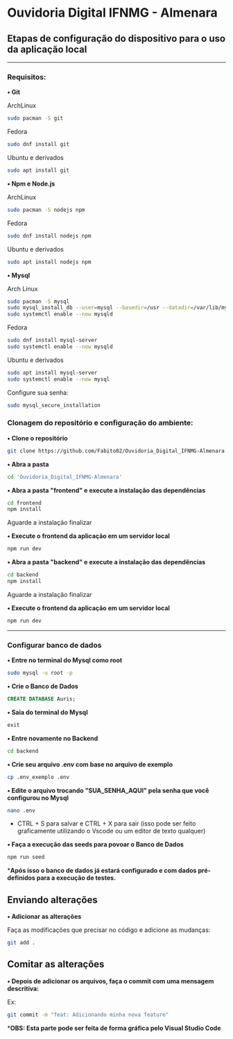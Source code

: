# Ouvidoria Digital IFNMG - Almenara


## Etapas de configuração do dispositivo para o uso da aplicação local
- - -

### Requisitos:

**• Git**

ArchLinux

```bash
sudo pacman -S git
```

Fedora

```bash
sudo dnf install git
```

Ubuntu e derivados

```bash
sudo apt install git
```


**• Npm e Node.js**

ArchLinux

```bash
sudo pacman -S nodejs npm
```

Fedora

```bash
sudo dnf install nodejs npm
```

Ubuntu e derivados

```bash
sudo apt install nodejs npm
```


**• Mysql**

Arch Linux

```bash
sudo pacman -S mysql
sudo mysql_install_db --user=mysql --basedir=/usr --datadir=/var/lib/mysql
sudo systemctl enable --now mysqld
```

Fedora

```bash
sudo dnf install mysql-server
sudo systemctl enable --now mysqld
```

Ubuntu e derivados

```bash
sudo apt install mysql-server
sudo systemctl enable --now mysql
```

Configure sua senha:

```bash
sudo mysql_secure_installation
```

### Clonagem do repositório e configuração do ambiente:


**• Clone o repositório**

```bash
git clone https://github.com/Fabito02/Ouvidoria_Digital_IFNMG-Almenara.git
```


**• Abra a pasta**

```bash
cd 'Ouvidoria_Digital_IFNMG-Almenara'
```


**• Abra a pasta "frontend" e execute a instalação das dependências**

```bash
cd frontend
npm install
```

Aguarde a instalação finalizar

**• Execute o frontend da aplicação em um servidor local**

```bash
npm run dev
```

**• Abra a pasta "backend" e execute a instalação das dependências**

```bash
cd backend
npm install
```

Aguarde a instalação finalizar

**• Execute o frontend da aplicação em um servidor local**

```bash
npm run dev
```

---

### Configurar banco de dados

**• Entre no terminal do Mysql como root**

```bash
sudo mysql -u root -p
```

**• Crie o Banco de Dados**

```sql
CREATE DATABASE Auris;
```

**• Saia do terminal do Mysql**

```sql
exit
```

**• Entre novamente no Backend**

```bash
cd backend
```

**• Crie seu arquivo .env com base no arquivo de exemplo**

```bash
cp .env_exemplo .env
```

**• Edite o arquivo trocando "SUA_SENHA_AQUI" pela senha que você configurou no Mysql**

```bash
nano .env
```

* CTRL + S para salvar e CTRL + X para sair (isso pode ser feito graficamente utilizando o Vscode ou um editor de texto qualquer)

**• Faça a execução das seeds para povoar o Banco de Dados**

```bash
npm run seed
```

***Após isso o banco de dados já estará configurado e com dados pré-definidos para a execução de testes.**


## Enviando alterações

**• Adicionar as alterações**

Faça as modificações que precisar no código e adicione as mudanças:

```bash
git add .
```


## Comitar as alterações

**• Depois de adicionar os arquivos, faça o commit com uma mensagem descritiva:**

Ex:
```bash
git commit -m "feat: Adicionando minha nova feature"
```

***OBS: Esta parte pode ser feita de forma gráfica pelo Visual Studio Code**
